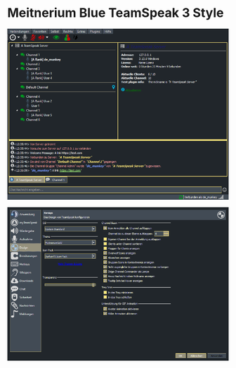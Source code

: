 # Meitnerium Blue TeamSpeak 3 Style

![gold](https://raw.githubusercontent.com/c-jaenicke/meitnerium_teamspeak_style/main/images/gold.png)

![settings](https://raw.githubusercontent.com/c-jaenicke/meitnerium_teamspeak_style/main/images/gold/settings.png)
